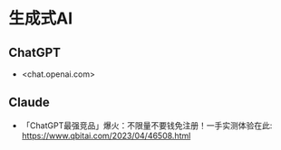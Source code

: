 # 生成式AI

## ChatGPT

- <chat.openai.com>

## Claude

- 「ChatGPT最强竞品」爆火：不限量不要钱免注册！一手实测体验在此: <https://www.qbitai.com/2023/04/46508.html>